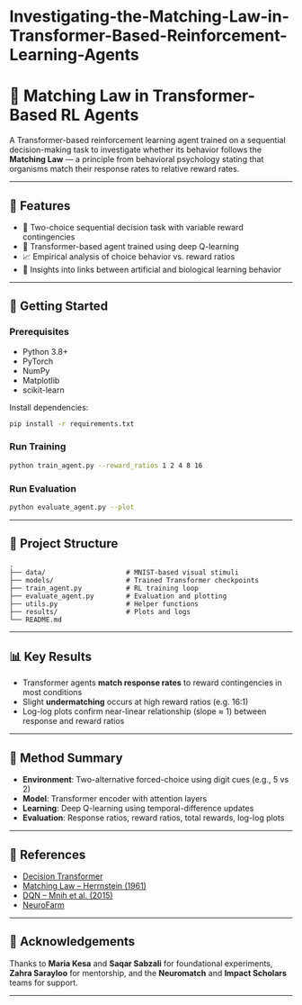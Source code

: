 # Investigating-the-Matching-Law-in-Transformer-Based-Reinforcement-Learning-Agents

# 🧠 Matching Law in Transformer-Based RL Agents

A Transformer-based reinforcement learning agent trained on a sequential decision-making task to investigate whether its behavior follows the **Matching Law** — a principle from behavioral psychology stating that organisms match their response rates to relative reward rates.

---

## 📌 Features

- 🔁 Two-choice sequential decision task with variable reward contingencies  
- 🤖 Transformer-based agent trained using deep Q-learning  
- 📈 Empirical analysis of choice behavior vs. reward ratios  
- 🧠 Insights into links between artificial and biological learning behavior  

---

## 🚀 Getting Started

### Prerequisites

- Python 3.8+
- PyTorch
- NumPy
- Matplotlib
- scikit-learn

Install dependencies:
```bash
pip install -r requirements.txt
```

### Run Training

```bash
python train_agent.py --reward_ratios 1 2 4 8 16
```

### Run Evaluation

```bash
python evaluate_agent.py --plot
```

---

## 📂 Project Structure

```
.
├── data/                    # MNIST-based visual stimuli
├── models/                  # Trained Transformer checkpoints
├── train_agent.py           # RL training loop
├── evaluate_agent.py        # Evaluation and plotting
├── utils.py                 # Helper functions
├── results/                 # Plots and logs
└── README.md
```

---

## 📊 Key Results

- Transformer agents **match response rates** to reward contingencies in most conditions  
- Slight **undermatching** occurs at high reward ratios (e.g. 16:1)  
- Log-log plots confirm near-linear relationship (slope ≈ 1) between response and reward ratios

---

## 🧪 Method Summary

- **Environment**: Two-alternative forced-choice using digit cues (e.g., 5 vs 2)  
- **Model**: Transformer encoder with attention layers  
- **Learning**: Deep Q-learning using temporal-difference updates  
- **Evaluation**: Response ratios, reward ratios, total rewards, log-log plots

---

## 📖 References

- [Decision Transformer](https://arxiv.org/abs/2106.01345)  
- [Matching Law – Herrnstein (1961)](https://doi.org/10.1901/jeab.1961.4-267)  
- [DQN – Mnih et al. (2015)](https://www.nature.com/articles/nature14236)  
- [NeuroFarm](https://github.com/mariakesa/NeuroFarm)

---

## 🙌 Acknowledgements

Thanks to **Maria Kesa** and **Saqar Sabzali** for foundational experiments, **Zahra Sarayloo** for mentorship, and the **Neuromatch** and **Impact Scholars** teams for support.

---
